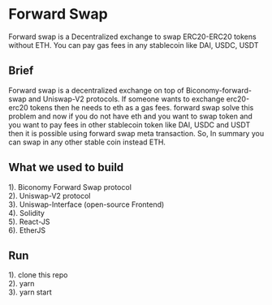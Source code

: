 # Forward Swap 

Forward swap is a Decentralized exchange to swap ERC20-ERC20 tokens without ETH.
You can pay gas fees in any stablecoin like DAI, USDC, USDT

## Brief

Forward swap is a decentralized exchange on top of Biconomy-forward-swap and Uniswap-V2 protocols. If someone wants to exchange erc20-erc20 tokens then he needs to eth as a gas fees. forward swap solve this problem and now if you do not have eth and you want to swap token and you want to pay fees in other stablecoin token like DAI, USDC and USDT then it is possible using forward swap meta transaction. So, In summary you can swap in any other stable coin instead ETH.

## What we used to build

1). Biconomy Forward Swap protocol  
2). Uniswap-V2 protocol  
3). Uniswap-Interface (open-source Frontend)  
4). Solidity  
5). React-JS  
6). EtherJS  

## Run

1). clone this repo  
2). yarn  
3). yarn start  
